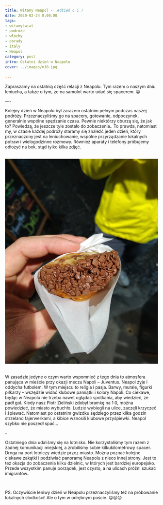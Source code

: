 ```yaml
---
title: Witamy Neapol - .#dzień 6 i 7
date: 2020-02-24 8:00:00
tags:
- witamyświat
- podróże 
- włochy
- porady
- italy
- Neapol
category: post
intro: Ostatni dzień w Neapolu
cover: ../images/n10.jpg

---
```

<p>
  Zapraszamy na ostatnią część relacji z Neapolu. Tym razem o naszym dniu leniucha, a także o tym, że na samolot warto udać się spacerem. 😁

—-

  Kolejny dzień w Neapolu był zarazem ostatnim pełnym podczas naszej podróży. Przeznaczyliśmy go na spacery, gotowanie, odpoczynek, generalnie wspólne spędzanie czasu. Pewnie niektórzy oburzą się, że jak to? Powiedzą, że jeszcze tyle zostało do zobaczenia.. To prawda, natomiast my, w czasie każdej podróży staramy się znaleźć jeden dzień, który przeznaczony jest na leniuchowanie, wspólne przyrządzanie lokalnych potraw i wielogodzinne rozmowy. Również aparaty i telefony próbujemy odłożyć na bok, stąd tylko kilka zdjęć.
</p>

<div class='flex'>
  <img class='box image0' src='../static/posts-images/n1009.jpg' alt=''/>
  <img class='box image0' src='../static/posts-images/n1002.jpg' alt=''/>
  <img class='box image0' src='../static/posts-images/n1003.jpg' alt=''/>
  <img class='box image0' src='../static/posts-images/n1004.jpg' alt=''/>
  <img class='box image0' src='../static/posts-images/n1005.jpg' alt=''/>
  <img class='box image0' src='../static/posts-images/n1006.jpg' alt=''/>
</div>

<p>
  W zasadzie jedyne o czym warto wspomnieć z tego dnia to atmosfera panująca w mieście przy okazji meczu Napoli – Juventus. Neapol żyje i oddycha futbolem. W tym miejscu to religia i pasja. Barwy, murale, figurki piłkarzy – wszędzie widać klubowe pamiątki i kolory Napoli. Co ciekawe, będąc w Neapolu nie trzeba nawet oglądać spotkania, aby wiedzieć, że padł gol. Kiedy nasz Piotr Zieliński zdobył bramkę na 1:0, można powiedzieć, że miasto wybuchło. Ludzie wybiegli na ulice, zaczęli krzyczeć i śpiewać. Natomiast po ostatnim gwizdku sędziego przez kilka godzin strzelano fajerwerkami, a kibice wznosili klubowe przyśpiewki. Neapol szybko nie poszedł spać…

–

Ostatniego dnia udaliśmy się na lotnisko. Nie korzystaliśmy tym razem z żadnej komunikacji miejskiej, a zrobiliśmy sobie kilkukilometrowy spacer. Droga na port lotniczy wiedzie przez miasto. Można poznać kolejne ciekawe zakątki i podziwiać panoramę Neapolu z nieco innej strony. Jest to też okazja do zobaczenia kilku dzielnic, w których jest bardziej europejsko. Przede wszystkim panuje porządek, jest czysto, a na ulicach próżni szukać imigrantów.. 
</p>

<div class='flex'>
  <img class='box image0' src='../static/posts-images/n1007.jpg' alt=''/>
  <img class='box image0' src='../static/posts-images/n1008.jpg' alt=''/>
  <img class='box image0' src='../static/posts-images/n1009.jpg' alt=''/>
  <img class='box image0' src='../static/posts-images/n1010.jpg' alt=''/>
</div>

<p>
  PS. Oczywiście leniwy dzień w Neapolu przeznaczyliśmy też na próbowanie lokalnych słodkości! Ale o tym w odrębnym poście. 😋😍😍
</p>
